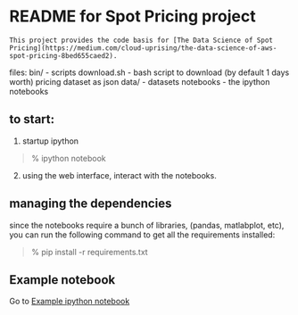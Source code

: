 # README for Spot Pricing project

```
This project provides the code basis for [The Data Science of Spot Pricing](https://medium.com/cloud-uprising/the-data-science-of-aws-spot-pricing-8bed655caed2). 
```

files:
  bin/ - scripts
  	download.sh - bash script to download (by default 1 days worth) pricing dataset as json
  data/ - datasets
  notebooks - the ipython notebooks
  

## to start:

1. startup ipython

> % ipython notebook

2. using the web interface, interact with the notebooks.

## managing the dependencies

since the notebooks require a bunch of libraries, (pandas, matlabplot, etc), you can
run the following command to get all the requirements installed:

> % pip install -r requirements.txt

## Example notebook

Go to [Example ipython notebook](https://github.com/lila/spot_price_history/blob/master/notebook/SpotPriceHistory.ipynb)

